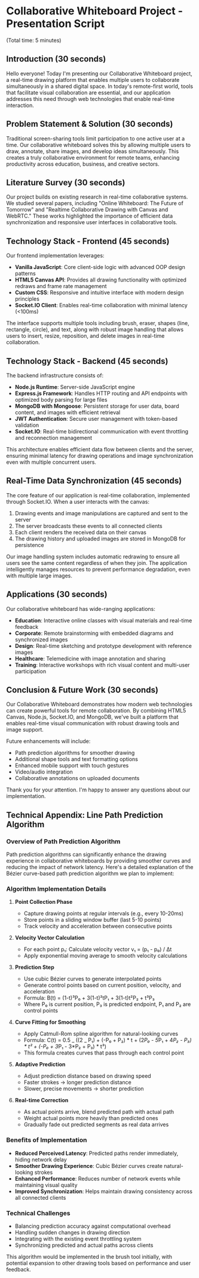 # Collaborative Whiteboard Project - Presentation Script

(Total time: 5 minutes)

## Introduction (30 seconds)

Hello everyone! Today I'm presenting our Collaborative Whiteboard project, a real-time drawing platform that enables multiple users to collaborate simultaneously in a shared digital space. In today's remote-first world, tools that facilitate visual collaboration are essential, and our application addresses this need through web technologies that enable real-time interaction.

## Problem Statement & Solution (30 seconds)

Traditional screen-sharing tools limit participation to one active user at a time. Our collaborative whiteboard solves this by allowing multiple users to draw, annotate, share images, and develop ideas simultaneously. This creates a truly collaborative environment for remote teams, enhancing productivity across education, business, and creative sectors.

## Literature Survey (30 seconds)

Our project builds on existing research in real-time collaborative systems. We studied several papers, including "Online Whiteboard: The Future of Tomorrow" and "Realtime Collaborative Drawing with Canvas and WebRTC." These works highlighted the importance of efficient data synchronization and responsive user interfaces in collaborative tools.

## Technology Stack - Frontend (45 seconds)

Our frontend implementation leverages:

- **Vanilla JavaScript**: Core client-side logic with advanced OOP design patterns
- **HTML5 Canvas API**: Provides all drawing functionality with optimized redraws and frame rate management
- **Custom CSS**: Responsive and intuitive interface with modern design principles
- **Socket.IO Client**: Enables real-time collaboration with minimal latency (<100ms)

The interface supports multiple tools including brush, eraser, shapes (line, rectangle, circle), and text, along with robust image handling that allows users to insert, resize, reposition, and delete images in real-time collaboration.

## Technology Stack - Backend (45 seconds)

The backend infrastructure consists of:

- **Node.js Runtime**: Server-side JavaScript engine
- **Express.js Framework**: Handles HTTP routing and API endpoints with optimized body parsing for large files
- **MongoDB with Mongoose**: Persistent storage for user data, board content, and images with efficient retrieval
- **JWT Authentication**: Secure user management with token-based validation
- **Socket.IO**: Real-time bidirectional communication with event throttling and reconnection management

This architecture enables efficient data flow between clients and the server, ensuring minimal latency for drawing operations and image synchronization even with multiple concurrent users.

## Real-Time Data Synchronization (45 seconds)

The core feature of our application is real-time collaboration, implemented through Socket.IO. When a user interacts with the canvas:

1. Drawing events and image manipulations are captured and sent to the server
2. The server broadcasts these events to all connected clients
3. Each client renders the received data on their canvas
4. The drawing history and uploaded images are stored in MongoDB for persistence

Our image handling system includes automatic redrawing to ensure all users see the same content regardless of when they join. The application intelligently manages resources to prevent performance degradation, even with multiple large images.

## Applications (30 seconds)

Our collaborative whiteboard has wide-ranging applications:

- **Education**: Interactive online classes with visual materials and real-time feedback
- **Corporate**: Remote brainstorming with embedded diagrams and synchronized images
- **Design**: Real-time sketching and prototype development with reference images
- **Healthcare**: Telemedicine with image annotation and sharing
- **Training**: Interactive workshops with rich visual content and multi-user participation

## Conclusion & Future Work (30 seconds)

Our Collaborative Whiteboard demonstrates how modern web technologies can create powerful tools for remote collaboration. By combining HTML5 Canvas, Node.js, Socket.IO, and MongoDB, we've built a platform that enables real-time visual communication with robust drawing tools and image support.

Future enhancements will include:

- Path prediction algorithms for smoother drawing
- Additional shape tools and text formatting options
- Enhanced mobile support with touch gestures
- Video/audio integration
- Collaborative annotations on uploaded documents

Thank you for your attention. I'm happy to answer any questions about our implementation.

## Technical Appendix: Line Path Prediction Algorithm

### Overview of Path Prediction Algorithm

Path prediction algorithms can significantly enhance the drawing experience in collaborative whiteboards by providing smoother curves and reducing the impact of network latency. Here's a detailed explanation of the Bézier curve-based path prediction algorithm we plan to implement:

### Algorithm Implementation Details

1. **Point Collection Phase**

   - Capture drawing points at regular intervals (e.g., every 10-20ms)
   - Store points in a sliding window buffer (last 5-10 points)
   - Track velocity and acceleration between consecutive points

2. **Velocity Vector Calculation**

   - For each point p₁: Calculate velocity vector v₁ = (p₁ - p₀) / Δt
   - Apply exponential moving average to smooth velocity calculations

3. **Prediction Step**

   - Use cubic Bézier curves to generate interpolated points
   - Generate control points based on current position, velocity, and acceleration
   - Formula: B(t) = (1-t)³P₀ + 3(1-t)²tP₁ + 3(1-t)t²P₂ + t³P₃
   - Where P₀ is current position, P₃ is predicted endpoint, P₁ and P₂ are control points

4. **Curve Fitting for Smoothing**

   - Apply Catmull-Rom spline algorithm for natural-looking curves
   - Formula: C(t) = 0.5 _ ((2 _ P₁) + (-P₀ + P₂) * t + (2*P₀ - 5*P₁ + 4*P₂ - P₃) * t² + (-P₀ + 3*P₁ - 3*P₂ + P₃) * t³)
   - This formula creates curves that pass through each control point

5. **Adaptive Prediction**

   - Adjust prediction distance based on drawing speed
   - Faster strokes → longer prediction distance
   - Slower, precise movements → shorter prediction

6. **Real-time Correction**
   - As actual points arrive, blend predicted path with actual path
   - Weight actual points more heavily than predicted ones
   - Gradually fade out predicted segments as real data arrives

### Benefits of Implementation

- **Reduced Perceived Latency**: Predicted paths render immediately, hiding network delay
- **Smoother Drawing Experience**: Cubic Bézier curves create natural-looking strokes
- **Enhanced Performance**: Reduces number of network events while maintaining visual quality
- **Improved Synchronization**: Helps maintain drawing consistency across all connected clients

### Technical Challenges

- Balancing prediction accuracy against computational overhead
- Handling sudden changes in drawing direction
- Integrating with the existing event throttling system
- Synchronizing predicted and actual paths across clients

This algorithm would be implemented in the brush tool initially, with potential expansion to other drawing tools based on performance and user feedback.
